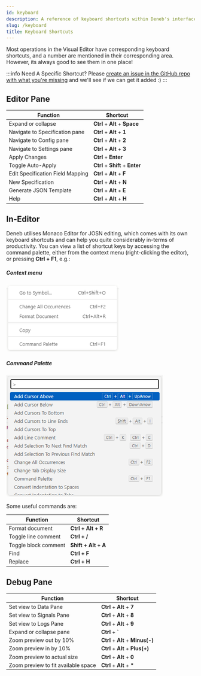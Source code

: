 ```yaml
---
id: keyboard
description: A reference of keyboard shortcuts within Deneb's interface.
slug: /keyboard
title: Keyboard Shortcuts
---
```


Most operations in the Visual Editor have corresponding keyboard shortcuts, and a number are mentioned in their corresponding area. However, its always good to see them in one place!

:::info Need A Specific Shortcut?
Please [create an issue in the GitHub repo with what you're missing](https://github.com/deneb-viz/deneb/issues) and we'll see if we can get it added :)
:::

## Editor Pane

| Function                         | Shortcut                         |
| -------------------------------- | -------------------------------- |
| Expand or collapse               | **Ctrl** + **Alt** + **Space**   |
| Navigate to Specification pane   | **Ctrl** + **Alt** + **1**       |
| Navigate to Config pane          | **Ctrl** + **Alt** + **2**       |
| Navigate to Settings pane        | **Ctrl** + **Alt** + **3**       |
| Apply Changes                    | **Ctrl** + **Enter**             |
| Toggle Auto-Apply                | **Ctrl** + **Shift** + **Enter** |
| Edit Specification Field Mapping | **Ctrl** + **Alt** + **F**       |
| New Specification                | **Ctrl** + **Alt** + **N**       |
| Generate JSON Template           | **Ctrl** + **Alt** + **E**       |
| Help                             | **Ctrl** + **Alt** + **H**       |

## In-Editor

Deneb utilises Monaco Editor for JOSN editing, which comes with its own keyboard shortcuts and can help you quite considerably in-terms of productivity. You can view a list of shortcut keys by accessing the command palette, either from the context menu (right-clicking the editor), or pressing **Ctrl + F1**, e.g.:

##### Context menu

![monaco-context-menu.png](./img/monaco-context-menu.png "Right-clicking the JSON editor shows the context menu.")

##### Command Palette

![monaco-command-palette.png](./img/monaco-command-palette.png "the Command Palette (Ctrl + F1) shows all available commands and their keystrokes.")

Some useful commands are:

| Function             | Shortcut            |
| -------------------- | ------------------- |
| Format document      | **Ctrl + Alt + R**  |
| Toggle line comment  | **Ctrl + /**        |
| Toggle block comment | **Shift + Alt + A** |
| Find                 | **Ctrl + F**        |
| Replace              | **Ctrl + H**        |

## Debug Pane

| Function                            | Shortcut                          |
| ----------------------------------- | --------------------------------- |
| Set view to Data Pane               | **Ctrl** + **Alt** + **7**        |
| Set view to Signals Pane            | **Ctrl** + **Alt** + **8**        |
| Set view to Logs Pane               | **Ctrl** + **Alt** + **9**        |
| Expand or collapse pane             | **Ctrl** + **`**                  |
| Zoom preview out by 10%             | **Ctrl** + **Alt** + **Minus(-)** |
| Zoom preview in by 10%              | **Ctrl** + **Alt** + **Plus(+)**  |
| Zoom preview to actual size         | **Ctrl** + **Alt** + **0**        |
| Zoom preview to fit available space | **Ctrl** + **Alt** + **\***       |
